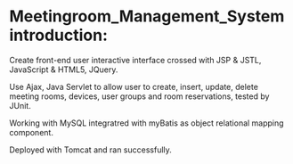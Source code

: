 # Meetingroom_Management_System introduction:
Create front-end user interactive interface crossed with JSP & JSTL, JavaScript & HTML5, JQuery.

Use Ajax, Java Servlet to allow user to create, insert, update, delete meeting rooms, devices, user groups 
and room reservations, tested by JUnit.

Working with MySQL integratred with myBatis as object relational mapping component.

Deployed with Tomcat and ran successfully.
